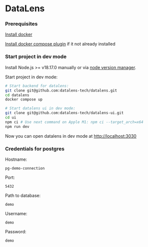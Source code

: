 # DataLens

### Prerequisites

[Install docker](https://docs.docker.com/engine/install/)

[Install docker compose plugin](https://docs.docker.com/compose/install/linux/) if it not already installed

### Start project in dev mode

Install Node.js >= v18.17.0 manually or via [node version manager](https://github.com/nvm-sh/nvm).

Start project in dev mode:

```bash
# Start backend for datalens:
git clone git@github.com:datalens-tech/datalens.git
cd datalens
docker compose up

# Start datalens ui in dev mode:
git clone git@github.com:datalens-tech/datalens-ui.git
cd ui
npm ci # Use next command on Apple M1: npm ci --target_arch=x64
npm run dev
```

Now you can open datalens in dev mode at [http://localhost:3030](http://localhost:3030)

### Credentials for postgres

Hostname:
```
pg-demo-connection
```

Port:
```
5432
```

Path to database:
```
demo
```

Username:
```
demo
```

Password:
```
demo
```
